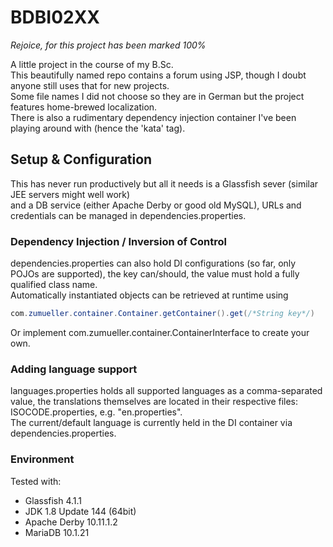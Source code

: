 # BDBI02XX

_Rejoice, for this project has been marked 100%_

A little project in the course of my B.Sc.  
This beautifully named repo contains a forum using JSP, though I doubt anyone still uses that for new projects.  
Some file names I did not choose so they are in German but the project features home-brewed localization.  
There is also a rudimentary dependency injection container I've been playing around with (hence the 'kata' tag).  

## Setup & Configuration

This has never run productively but all it needs is a Glassfish sever (similar JEE servers might well work)  
and a DB service (either Apache Derby or good old MySQL), URLs and credentials can be managed in dependencies.properties.

### Dependency Injection / Inversion of Control

dependencies.properties can also hold DI configurations (so far, only POJOs are supported), the key can/should, the value must hold a fully qualified class name.  
Automatically instantiated objects can be retrieved at runtime using  
```java
com.zumueller.container.Container.getContainer().get(/*String key*/)
```  
Or implement com.zumueller.container.ContainerInterface to create your own.

### Adding language support

languages.properties holds all supported languages as a comma-separated value, the translations themselves are located in their respective files:  
ISOCODE.properties, e.g. "en.properties".  
The current/default language is currently held in the DI container via dependencies.properties.

### Environment

Tested with:  
* Glassfish 4.1.1
* JDK 1.8 Update 144 (64bit)
* Apache Derby 10.11.1.2
* MariaDB 10.1.21
